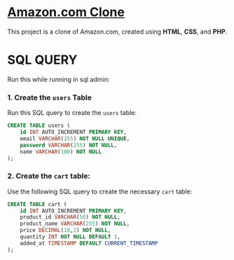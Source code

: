 # [Amazon.com Clone](https://www.amazon.com/)

This project is a clone of Amazon.com, created using **HTML**, **CSS**, and **PHP**. 


# SQL QUERY 
Run this while running in sql admin:
 
### 1. Create the `users` Table

Run this SQL query to create the `users` table:

```sql
CREATE TABLE users (
    id INT AUTO_INCREMENT PRIMARY KEY,
    email VARCHAR(255) NOT NULL UNIQUE,
    password VARCHAR(255) NOT NULL,
    name VARCHAR(100) NOT NULL
);
```
### 2. Create the `cart` table:
Use the following SQL query to create the necessary `cart` table:

```sql
CREATE TABLE cart (
    id INT AUTO_INCREMENT PRIMARY KEY,
    product_id VARCHAR(50) NOT NULL,
    product_name VARCHAR(255) NOT NULL,
    price DECIMAL(10,2) NOT NULL,
    quantity INT NOT NULL DEFAULT 1,
    added_at TIMESTAMP DEFAULT CURRENT_TIMESTAMP
);
```

